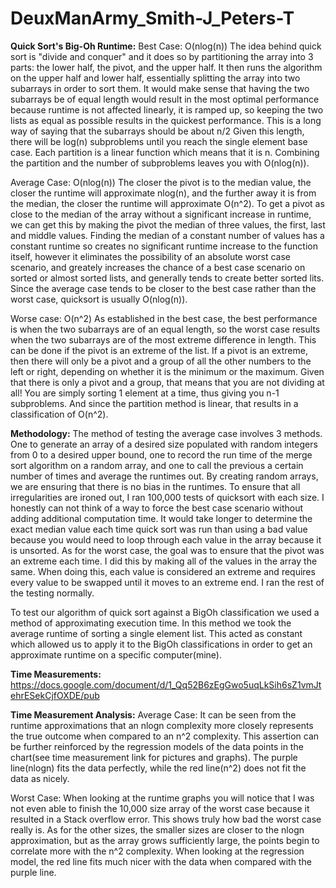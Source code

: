 # DeuxManArmy_Smith-J_Peters-T

**Quick Sort's Big-Oh Runtime:**
  Best Case: O(nlog(n))
    The idea behind quick sort is "divide and conquer" and it does so by partitioning the array into 3 parts: the lower half, the pivot, and the upper half. It then runs the algorithm on the upper half and lower half, essentially splitting the array into two subarrays in order to sort them. It would make sense that having the two subarrays be of equal length would result in the most optimal performance because runtime is not affected linearly, it is ramped up, so keeping the two lists as equal as possible results in the quickest performance. This is a long way of saying that the subarrays should be about n/2 Given this length, there will be log(n) subproblems until you reach the single element base case. Each partition is a linear function which means that it is n. Combining the partition and the number of subproblems leaves you with O(nlog(n)).
  
  Average Case: O(nlog(n))
    The closer the pivot is to the median value, the closer the runtime will approximate nlog(n), and the further away it is from the median, the closer the runtime will approximate O(n^2).  To get a pivot as close to the median of the array without a significant increase in runtime, we can get this by making the pivot the median of three values, the first, last and middle values. Finding the median of a constant number of values has a constant runtime so creates no significant runtime increase to the function itself, however it eliminates the possibility of an absolute worst case scenario, and greately increases the chance of a best case scenario on sorted or almost sorted lists, and generally tends to create better sorted lits. Since the average case tends to be closer to the best case rather than the worst case, quicksort is usually O(nlog(n)).
  
  Worse case: O(n^2)
    As established in the best case, the best performance is when the two subarrays are of an equal length, so the worst case results when the two subarrays are of the most extreme difference in length. This can be done if the pivot is an extreme of the list. If a pivot is an extreme, then there will only be a pivot and a group of all the other numbers to the left or right, depending on whether it is the minimum or the maximum. Given that there is only a pivot and a group, that means that you are not dividing at all! You are simply sorting 1 element at a time, thus giving you n-1 subproblems. And since the partition method is linear, that results in a classification of O(n^2).


**Methodology:** 
  The method of testing the average case involves 3 methods. One to generate an array of a desired size populated with random integers from 0 to a desired upper bound, one to record the run time of the merge sort algorithm on a random array, and one to call the previous a certain number of times and average the runtimes out. By creating random arrays, we are ensuring that there is no bias in the runtimes. To ensure that all irregularities are ironed out, I ran 100,000 tests of quicksort with each size.
  I honestly can not think of a way to force the best case scenario without adding additional computation time. It would take longer to determine the exact median value each time quick sort was run than using a bad value because you would need to loop through each value in the array because it is unsorted.
  As for the worst case, the goal was to ensure that the pivot was an extreme each time. I did this by making all of the values in the array the same. When doing this, each value is considered an extreme and requires every value to be swapped until it moves to an extreme end. I ran the rest of the testing normally.
  
  To test our algorithm of quick sort against a BigOh classification we used a method of approximating execution time. In this method we took the average runtime of sorting a single element list. This acted as constant which allowed us to apply it to the BigOh classifications in order to get an approximate runtime on a specific computer(mine).


**Time Measurements:** https://docs.google.com/document/d/1_Qq52B6zEgGwo5uqLkSih6sZ1vmJtehrESekCjfOXDE/pub

**Time Measurement Analysis:**
  Average Case:
  It can be seen from the runtime approximations that an nlogn complexity more closely represents the true outcome when compared to an n^2 complexity. This assertion can be further reinforced by the regression models of the data points in the chart(see time measurement link for pictures and graphs). The purple line(nlogn) fits the data perfectly, while the red line(n^2) does not fit the data as nicely. 
  
  Worst Case:
When looking at the runtime graphs you will notice that I was not even able to finish the 10,000 size array of the worst case because it resulted in a Stack overflow error. This shows truly how bad the worst case really is. As for the other sizes, the smaller sizes are closer to the nlogn approximation, but as the array grows sufficiently large, the points begin to correlate more with the n^2 complexity. When looking at the regression model, the red line fits much nicer with the data when compared with the purple line.
